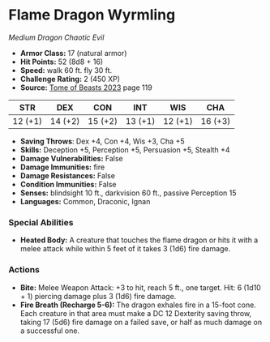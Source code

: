# Flame Dragon Wyrmling

*Medium* *Dragon* *Chaotic Evil*

- **Armor Class:** 17 (natural armor)
- **Hit Points:** 52 (8d8 + 16)
- **Speed:** walk 60 ft. fly 30 ft.
- **Challenge Rating:** 2 (450 XP)
- **Source:** [Tome of Beasts 2023](https://koboldpress.com/kpstore/product/tome-of-beasts-1-2023-edition/) page 119

| STR | DEX | CON | INT | WIS | CHA |
| --- | --- | --- | --- | --- | --- |
| 12 (+1) | 14 (+2) | 15 (+2) | 13 (+1) | 12 (+1) | 16 (+3) |

- **Saving Throws**: Dex +4, Con +4, Wis +3, Cha +5
- **Skills:** Deception +5, Perception +5, Persuasion +5, Stealth +4
- **Damage Vulnerabilities:** False
- **Damage Immunities:** fire
- **Damage Resistances:** False
- **Condition Immunities:** False
- **Senses:** blindsight 10 ft., darkvision 60 ft., passive Perception 15
- **Languages:** Common, Draconic, Ignan

### Special Abilities

- **Heated Body:** A creature that touches the flame dragon or hits it with a melee attack while within 5 feet of it takes 3 (1d6) fire damage.

### Actions

- **Bite:** Melee Weapon Attack: +3 to hit, reach 5 ft., one target. Hit: 6 (1d10 + 1) piercing damage plus 3 (1d6) fire damage.
- **Fire Breath (Recharge 5-6):** The dragon exhales fire in a 15-foot cone. Each creature in that area must make a DC 12 Dexterity saving throw, taking 17 (5d6) fire damage on a failed save, or half as much damage on a successful one.
